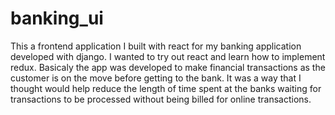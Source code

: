 # banking_ui

This a frontend application I built with react for my banking application developed with django. I wanted to try out react and learn how to implement redux. Basicaly the app was developed to make financial transactions as the customer is on the move before getting to the bank. It was a way that I thought would help reduce the length of time spent at the banks waiting for transactions to be processed without being billed for online transactions.

